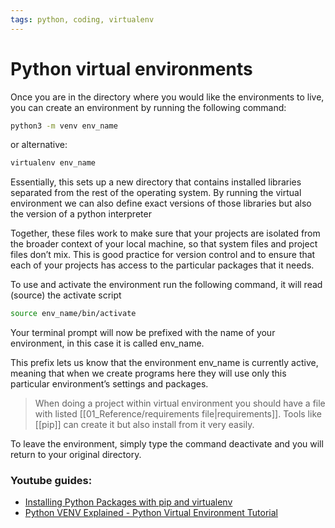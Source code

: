 ```yaml
---
tags: python, coding, virtualenv
---
```


# Python virtual environments

Once you are in the directory where you would like the environments to live, you can create an environment by running the following command:

```sh
python3 -m venv env_name
```

or alternative:

```sh
virtualenv env_name
```

Essentially, this sets up a new directory that contains installed libraries separated from the rest of the operating system. By running the virtual environment we can also define exact versions of those libraries but also the version of a python interpreter

Together, these files work to make sure that your projects are isolated from the broader context of your local machine, so that system files and project files don’t mix. This is good practice for version control and to ensure that each of your projects has access to the particular packages that it needs.

To use and activate the environment run the following command, it will read (source) the activate script

```sh
source env_name/bin/activate
```

Your terminal prompt will now be prefixed with the name of your environment, in this case it is called env_name.

This prefix lets us know that the environment env_name is currently active, meaning that when we create programs here they will use only this particular environment’s settings and packages. 

>When doing a project within virtual environment you should have a file with listed [[01_Reference/requirements file|requirements]]. Tools like [[pip]] can create it but also install from it very easily.

To leave the environment, simply type the command deactivate and you will return to your original directory. 

### Youtube guides:

- [Installing Python Packages with pip and virtualenv](https://www.youtube.com/watch?v=UqkT2Ml9beg)
- [Python VENV Explained - Python Virtual Environment Tutorial](https://www.youtube.com/watch?v=SeJvz-ngCnk)


